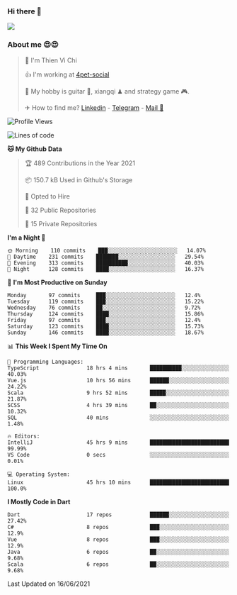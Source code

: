 ### Hi there 👋
![](https://media1.tenor.com/images/9aa4aee77151757a310fcdb4b8fd2a0a/tenor.gif?itemid=12671405)

### About me 😍😍

> 🙎 I'm Thien Vi Chi
> 
> 👍 I'm working at [4pet-social](https://github.com/4pet-social)
>
> 🥞 My hobby is guitar 🎸, xiangqi ♟ and strategy game 🎮.
> 
> ✈ How to find me? [Linkedin](https://www.linkedin.com/in/tvc12/) - [Telegram](https://t.me/yeutham212) - [Mail 📧](mailto:meomeocf98@gmail.com)
> 

<!--START_SECTION:waka-->
![Profile Views](http://img.shields.io/badge/Profile%20Views-1-blue)

![Lines of code](https://img.shields.io/badge/From%20Hello%20World%20I%27ve%20Written-745135%20lines%20of%20code-blue)

**🐱 My Github Data** 

> 🏆 489 Contributions in the Year 2021
 > 
> 📦 150.7 kB Used in Github's Storage 
 > 
> 💼 Opted to Hire
 > 
> 📜 32 Public Repositories 
 > 
> 🔑 15 Private Repositories  
 > 
**I'm a Night 🦉** 

```text
🌞 Morning    110 commits    ███░░░░░░░░░░░░░░░░░░░░░░   14.07% 
🌆 Daytime    231 commits    ███████░░░░░░░░░░░░░░░░░░   29.54% 
🌃 Evening    313 commits    ██████████░░░░░░░░░░░░░░░   40.03% 
🌙 Night      128 commits    ████░░░░░░░░░░░░░░░░░░░░░   16.37%

```
📅 **I'm Most Productive on Sunday** 

```text
Monday       97 commits     ███░░░░░░░░░░░░░░░░░░░░░░   12.4% 
Tuesday      119 commits    ███░░░░░░░░░░░░░░░░░░░░░░   15.22% 
Wednesday    76 commits     ██░░░░░░░░░░░░░░░░░░░░░░░   9.72% 
Thursday     124 commits    ████░░░░░░░░░░░░░░░░░░░░░   15.86% 
Friday       97 commits     ███░░░░░░░░░░░░░░░░░░░░░░   12.4% 
Saturday     123 commits    ████░░░░░░░░░░░░░░░░░░░░░   15.73% 
Sunday       146 commits    ████░░░░░░░░░░░░░░░░░░░░░   18.67%

```


📊 **This Week I Spent My Time On** 

```text
💬 Programming Languages: 
TypeScript               18 hrs 4 mins       ██████████░░░░░░░░░░░░░░░   40.03% 
Vue.js                   10 hrs 56 mins      ██████░░░░░░░░░░░░░░░░░░░   24.22% 
Scala                    9 hrs 52 mins       █████░░░░░░░░░░░░░░░░░░░░   21.87% 
SCSS                     4 hrs 39 mins       ██░░░░░░░░░░░░░░░░░░░░░░░   10.32% 
SQL                      40 mins             ░░░░░░░░░░░░░░░░░░░░░░░░░   1.48%

🔥 Editors: 
IntelliJ                 45 hrs 9 mins       █████████████████████████   99.99% 
VS Code                  0 secs              ░░░░░░░░░░░░░░░░░░░░░░░░░   0.01%

💻 Operating System: 
Linux                    45 hrs 10 mins      █████████████████████████   100.0%

```

**I Mostly Code in Dart** 

```text
Dart                     17 repos            ██████░░░░░░░░░░░░░░░░░░░   27.42% 
C#                       8 repos             ███░░░░░░░░░░░░░░░░░░░░░░   12.9% 
Vue                      8 repos             ███░░░░░░░░░░░░░░░░░░░░░░   12.9% 
Java                     6 repos             ██░░░░░░░░░░░░░░░░░░░░░░░   9.68% 
Scala                    6 repos             ██░░░░░░░░░░░░░░░░░░░░░░░   9.68%

```



 Last Updated on 16/06/2021
<!--END_SECTION:waka-->